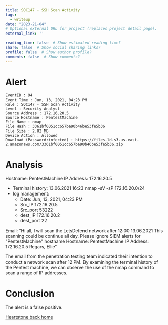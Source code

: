 ```yaml
---
title: SOC147 - SSH Scan Activity
tags:
  - writeup
date: "2023-21-04"
# Optional external URL for project (replaces project detail page).
external_link: ''

reading_time: false  # Show estimated reading time?
share: false  # Show social sharing links?
profile: false  # Show author profile?
comments: false  # Show comments?
---
```


# Alert 

```
EventID : 94
Event Time : Jun, 13, 2021, 04:23 PM
Rule : SOC147 - SSH Scan Activity
Level : Security Analyst
Source Address : 172.16.20.5
Source Hostname : PentestMachine
File Name : nmap
File Hash : 3361bf0051cc657ba90b46be53fe5b36
File Size : 2.82 MB
Device Action : Allowed
Download (Password:infected) : https://files-ld.s3.us-east-2.amazonaws.com/3361bf0051cc657ba90b46be53fe5b36.zip
```
# Analysis

Hostname: PentestMachine
IP Address: 172.16.20.5
- Terminal history: 13.06.2021 16:23 nmap -sV -sP 172.16.20.0/24
- log management: 
	- Date: Jun, 13, 2021, 04:23 PM
	- Src_IP 172.16.20.5
	- Src_port 53222
	- dest_IP 172.16.20.2
	- dest_port 22

Email: "Hi all, I will scan the LetsDefend network after 12:00 13.06.2021 This scanning could be continue all day. Please ignore SIEM alerts for "PentestMachine" hostname Hostname: PentestMachine IP Address: 172.16.20.5 Regars, Ellie"

The email from the penetration testing team indicated their intention to conduct a network scan after 12 PM. By examining the terminal history of the Pentest machine, we can observe the use of the nmap command to scan a range of IP addresses.

# Conclusion

The alert is a false positive. 


[Heartstone back home](https://matteogreek.github.io/)
